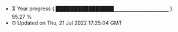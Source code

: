 - ⏳ Year progress { ████████████████▁▁▁▁▁▁▁▁▁▁▁▁▁▁ } 55.27 %
- ⏰ Updated on Thu, 21 Jul 2022 17:25:04 GMT

